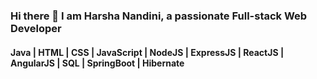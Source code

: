 ### Hi there 👋 I am Harsha Nandini, a passionate Full-stack Web Developer

#### Java | HTML | CSS | JavaScript | NodeJS | ExpressJS | ReactJS | AngularJS | SQL | SpringBoot | Hibernate
<!--
**HarshaNandini/HarshaNandini** is a ✨ _special_ ✨ repository because its `README.md` (this file) appears on your GitHub profile.

Here are some ideas to get you started:

- 🔭 I’m currently working on Backend Programming
- 🌱 I’m currently learning Node, Express
- 👯 I’m looking to collaborate on ...
- 🤔 I’m looking for help with ...
- 💬 Ask me about ...
- 📫 How to reach me: ...
- 😄 Pronouns: ...
- ⚡ Fun fact: ...
-->
